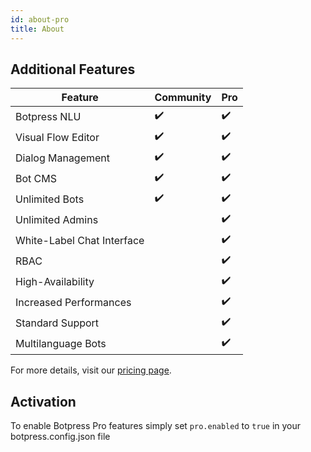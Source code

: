 ```yaml
---
id: about-pro
title: About
---
```


## Additional Features

| Feature                    | Community | Pro |
| -------------------------- | --------- | --- |
| Botpress NLU               | ✔️        | ✔️  |
| Visual Flow Editor         | ✔️        | ✔️  |
| Dialog Management          | ✔️        | ✔️  |
| Bot CMS                    | ✔️        | ✔️  |
| Unlimited Bots             | ✔️        | ✔️  |
| Unlimited Admins           |           | ✔️  |
| White-Label Chat Interface |           | ✔️  |
| RBAC                       |           | ✔️  |
| High-Availability          |           | ✔️  |
| Increased Performances     |           | ✔️  |
| Standard Support           |           | ✔️  |
| Multilanguage Bots         |           | ✔️  |

For more details, visit our [pricing page](https://botpress.io/pricing/).

## Activation

To enable Botpress Pro features simply set `pro.enabled` to `true` in your botpress.config.json file
